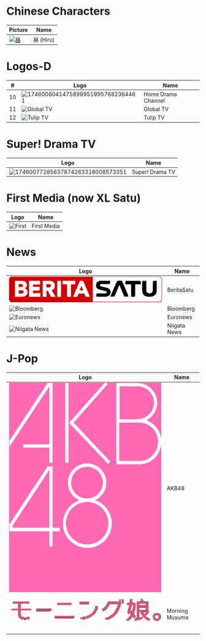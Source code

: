 # Chinese Characters
Picture | Name
-- | --
[![昼](https://github.com/user-attachments/assets/654055a4-fac9-4460-bf04-3368f96475bb)](https://chatgpt.com/s/m_68132e6c80dc81919a5a9a06cf95f58e) | 昼 (Hiru)
# Logos-D
\# | Logo | Name
-- | -- | --
10 | ![17460080414758999519957682364461](https://github.com/user-attachments/assets/f7428e39-2528-4050-a525-f9ce199fcf07) | Home Drama Channel
11 | ![Global TV](https://upload.wikimedia.org/wikipedia/commons/9/9c/GTV_%282017%29.svg) | Global TV
12 | ![Tulip TV](https://github.com/user-attachments/assets/b439e7d3-7d78-4368-8469-326b34d3b614) | Tulip TV
# Super! Drama TV
Logo | Name
-- | --
![17460077285637874263318008573351](https://github.com/user-attachments/assets/cbc830a7-a5f3-4419-a521-2b17f69081b8) | Super! Drama TV
# First Media (now XL Satu)
Logo | Name
-- | --
![First](https://upload.wikimedia.org/wikipedia/commons/8/8f/First_Media_logo.svg) | First Media
# News
Logo | Name
-- | --
![IDTV](https://github.com/TG635-alt126xA/ExtendedMaster113/raw/refs/heads/main/BeritaSatu_(Flat).svg) | BeritaSatu
![Bloomberg](https://upload.wikimedia.org/wikipedia/commons/5/5d/New_Bloomberg_Logo.svg) | Bloomberg
![Euronews](https://upload.wikimedia.org/wikipedia/commons/4/46/Euronews_2016_logo.svg) | Euronews
![Niigata News](https://github.com/user-attachments/assets/e0db4c58-88d3-4a87-ba3c-7c8e48b75661) | Niigata News
# J-Pop
Logo | Name
-- | --
![AKB48](https://github.com/TG635-alt126xA/ExtendedMaster113/raw/refs/heads/main/AKB48_logo(pink).png) | AKB48
![Momusu](https://github.com/TG635-alt126xA/ExtendedMaster113/raw/refs/heads/main/MorningMusumeLogo.png) | Morning Musume
